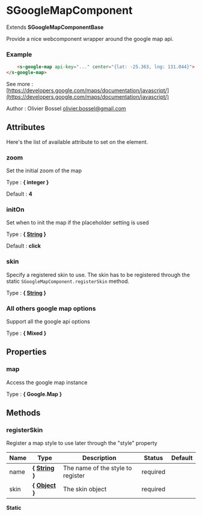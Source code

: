 # SGoogleMapComponent

Extends **SGoogleMapComponentBase**

Provide a nice webcomponent wrapper around the google map api.

### Example
```html
	<s-google-map api-key="..." center="{lat: -25.363, lng: 131.044}">
</s-google-map>
```
See more : [https://developers.google.com/maps/documentation/javascript/](https://developers.google.com/maps/documentation/javascript/)

Author : Olivier Bossel <olivier.bossel@gmail.com>




## Attributes

Here's the list of available attribute to set on the element.

### zoom

Set the initial zoom of the map

Type : **{ integer }**

Default : **4**


### initOn

Set when to init the map if the placeholder setting is used

Type : **{ [String](https://developer.mozilla.org/fr/docs/Web/JavaScript/Reference/Objets_globaux/String) }**

Default : **click**


### skin

Specify a registered skin to use. The skin has to be registered through the static ```SGoogleMapComponent.registerSkin``` method.

Type : **{ [String](https://developer.mozilla.org/fr/docs/Web/JavaScript/Reference/Objets_globaux/String) }**


### All others google map options

Support all the google api options

Type : **{ Mixed }**



## Properties


### map

Access the google map instance

Type : **{ Google.Map }**


## Methods


### registerSkin

Register a map style to use later through the "style" property


Name  |  Type  |  Description  |  Status  |  Default
------------  |  ------------  |  ------------  |  ------------  |  ------------
name  |  **{ [String](https://developer.mozilla.org/fr/docs/Web/JavaScript/Reference/Objets_globaux/String) }**  |  The name of the style to register  |  required  |
skin  |  **{ [Object](https://developer.mozilla.org/fr/docs/Web/JavaScript/Reference/Objets_globaux/Object) }**  |  The skin object  |  required  |

**Static**